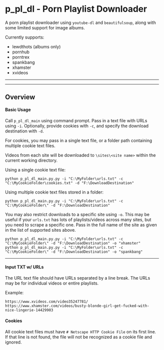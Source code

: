 # p_pl_dl - Porn Playlist Downloader

A porn playlist downloader using `youtube-dl` and `beautifulsoup`, along with some limited support for image albums.

Currently supports:

-   lewdthots (albums only)
-   pornhub
-   porntrex
-   spankbang
-   xhamster
-   xvideos

---

---

## Overview

#### Basic Usage

Call `p_pl_dl_main` using command prompt. Pass in a text file with URLs using `-i`. Optionally, provide cookies with `-c`, and specify the download destination with `-d`.

For cookies, you may pass in a single text file, or a folder path containing multiple cookie text files.

Videos from each site will be downloaded to `\sites\<site name>` within the current working directory.

Using a single cookie text file:

```
python p_pl_dl_main.py.py -i "C:\MyFolder\urls.txt" -c "C:\MyCookieFolder\cookies.txt" -d "F:\DownloadDestination"
```

Using multiple cookie text files stored in a folder:

```
python p_pl_dl_main.py.py -i "C:\MyFolder\urls.txt" -c "C:\MyCookieFolder\" -d "F:\DownloadDestination"
```

You may also restrict downloads to a specific site using `-o`. This may be useful if your `urls.txt` has lots of playlists/videos across many sites, but you need to scrape a specific one. Pass in the full name of the site as given in the list of supported sites above.

```
python p_pl_dl_main.py.py -i "C:\MyFolder\urls.txt" -c "C:\MyCookieFolder\" -d "F:\DownloadDestination" -o "xhamster"
python p_pl_dl_main.py.py -i "C:\MyFolder\urls.txt" -c "C:\MyCookieFolder\" -d "F:\DownloadDestination" -o "spankbang"
```

---

#### Input TXT w/ URLs

The URL text file should have URLs separated by a line break. The URLs may be for individual videos or entire playlists.

Example:

```
https://www.xvideos.com/video35247781/
https://www.xhamster.com/videos/busty-blonde-girl-get-fucked-with-nice-lingerie-14429903
```

#### Cookies

All cookie text files must have `# Netscape HTTP Cookie File` on its first line. If that line is not found, the file will not be recognized as a cookie file and ignored.
